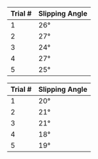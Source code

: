 | Trial # | Slipping Angle |
| ------- | -------------- |
| 1       | 26°            |
| 2       | 27°            |
| 3       | 24°            |
| 4       | 27°            |
| 5       | 25°            |

| Trial # | Slipping Angle |
| ------- | -------------- |
| 1       | 20°            |
| 2       | 21°            |
| 3       | 21°            |
| 4       | 18°            |
| 5       | 19°            |